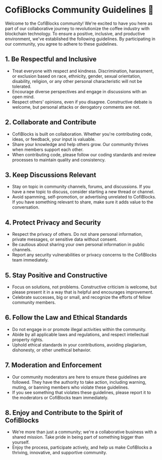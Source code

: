 # CofiBlocks Community Guidelines 🌱

Welcome to the CofiBlocks community! We're excited to have you here as part of our collaborative journey to revolutionize the coffee industry with blockchain technology. To ensure a positive, inclusive, and productive environment, we've established the following guidelines. By participating in our community, you agree to adhere to these guidelines.

## 1. Be Respectful and Inclusive

- Treat everyone with respect and kindness. Discrimination, harassment, or exclusion based on race, ethnicity, gender, sexual orientation, disability, religion, or any other personal characteristic will not be tolerated.
- Encourage diverse perspectives and engage in discussions with an open mind.
- Respect others' opinions, even if you disagree. Constructive debate is welcome, but personal attacks or derogatory comments are not.

## 2. Collaborate and Contribute

- CofiBlocks is built on collaboration. Whether you're contributing code, ideas, or feedback, your input is valuable.
- Share your knowledge and help others grow. Our community thrives when members support each other.
- When contributing code, please follow our coding standards and review processes to maintain quality and consistency.

## 3. Keep Discussions Relevant

- Stay on topic in community channels, forums, and discussions. If you have a new topic to discuss, consider starting a new thread or channel.
- Avoid spamming, self-promotion, or advertising unrelated to CofiBlocks. If you have something relevant to share, make sure it adds value to the conversation.

## 4. Protect Privacy and Security

- Respect the privacy of others. Do not share personal information, private messages, or sensitive data without consent.
- Be cautious about sharing your own personal information in public channels.
- Report any security vulnerabilities or privacy concerns to the CofiBlocks team immediately.

## 5. Stay Positive and Constructive

- Focus on solutions, not problems. Constructive criticism is welcome, but please present it in a way that is helpful and encourages improvement.
- Celebrate successes, big or small, and recognize the efforts of fellow community members.

## 6. Follow the Law and Ethical Standards

- Do not engage in or promote illegal activities within the community.
- Abide by all applicable laws and regulations, and respect intellectual property rights.
- Uphold ethical standards in your contributions, avoiding plagiarism, dishonesty, or other unethical behavior.

## 7. Moderation and Enforcement

- Our community moderators are here to ensure these guidelines are followed. They have the authority to take action, including warning, muting, or banning members who violate these guidelines.
- If you see something that violates these guidelines, please report it to the moderators or CofiBlocks team immediately.

## 8. Enjoy and Contribute to the Spirit of CofiBlocks

- We're more than just a community; we're a collaborative business with a shared mission. Take pride in being part of something bigger than yourself.
- Enjoy the process, participate actively, and help us make CofiBlocks a thriving, innovative, and supportive community.